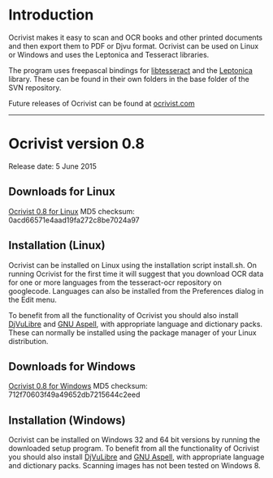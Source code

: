 # Introduction #
Ocrivist makes it easy to scan and OCR books and other printed documents and then export them to PDF or Djvu format.
Ocrivist can be used on Linux or Windows and uses the Leptonica and Tesseract libraries.

The program uses freepascal bindings for [libtesseract](http://code.google.com/p/tesseract-ocr/) and the [Leptonica](http://www.leptonica.com/) library. These can be found in their own folders in the base folder of the SVN repository.

Future releases of Ocrivist can be found at [ocrivist.com](http://www.ocrivist.com/)

---


# Ocrivist version 0.8 #
Release date: 5 June 2015
## Downloads for Linux ##
[Ocrivist 0.8 for Linux](http://www.ocrivist.com/downloads/ocrivist-0.8.tar.xz)
MD5 checksum: 0acd66571e4aad19fa272c8be7024a97

## Installation (Linux) ##
Ocrivist can be installed on Linux using the installation script install.sh. On running Ocrivist for the first time it will suggest that you download OCR data for one or more languages from the tesseract-ocr repository on googlecode. Languages can also be installed from the Preferences dialog in the Edit menu.

To benefit from all the functionality of Ocrivist you should also install [DjVuLibre](https://sourceforge.net/projects/djvu/files/DjVuLibre/3.5.25/) and [GNU Aspell](http://aspell.net/), with appropriate language and dictionary packs. These can normally be installed using the package manager of your Linux distribution.

## Downloads for Windows ##
[Ocrivist 0.8 for Windows](http://www.ocrivist.com/downloads/Ocrivist08-installer.exe)
MD5 checksum: 712f70603f49a49652db7215644c2eed

## Installation (Windows) ##
Ocrivist can be installed on Windows 32 and 64 bit versions by running the downloaded setup program.
To benefit from all the functionality of Ocrivist you should also install [DjVuLibre](http://sourceforge.net/projects/djvu/files/DjVuLibre_Windows/) and [GNU Aspell](http://aspell.net/win32/), with appropriate language and dictionary packs.
Scanning images has not been tested on Windows 8.